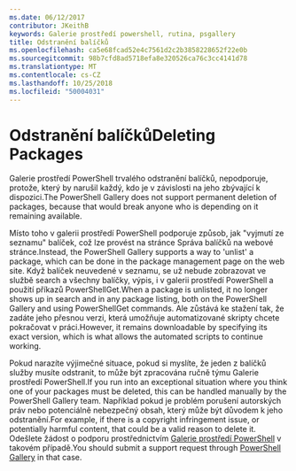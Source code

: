 ```yaml
---
ms.date: 06/12/2017
contributor: JKeithB
keywords: Galerie prostředí powershell, rutina, psgallery
title: Odstranění balíčků
ms.openlocfilehash: ca5e68fcad52e4c7561d2c2b3858228652f22e0b
ms.sourcegitcommit: 98b7cfd8ad5718efa8e320526ca76c3cc4141d78
ms.translationtype: MT
ms.contentlocale: cs-CZ
ms.lasthandoff: 10/25/2018
ms.locfileid: "50004031"
---
```

# <a name="deleting-packages"></a><span data-ttu-id="7ff06-103">Odstranění balíčků</span><span class="sxs-lookup"><span data-stu-id="7ff06-103">Deleting Packages</span></span>

<span data-ttu-id="7ff06-104">Galerie prostředí PowerShell trvalého odstranění balíčků, nepodporuje, protože, který by narušil každý, kdo je v závislosti na jeho zbývající k dispozici.</span><span class="sxs-lookup"><span data-stu-id="7ff06-104">The PowerShell Gallery does not support permanent deletion of packages, because that would break anyone who is depending on it remaining available.</span></span>

<span data-ttu-id="7ff06-105">Místo toho v galerii prostředí PowerShell podporuje způsob, jak "vyjmutí ze seznamu" balíček, což lze provést na stránce Správa balíčků na webové stránce.</span><span class="sxs-lookup"><span data-stu-id="7ff06-105">Instead, the PowerShell Gallery supports a way to 'unlist' a package, which can be done in the package management page on the web site.</span></span>
<span data-ttu-id="7ff06-106">Když balíček neuvedené v seznamu, se už nebude zobrazovat ve službě search a všechny balíčky, výpis, i v galerii prostředí PowerShell a použití příkazů PowerShellGet.</span><span class="sxs-lookup"><span data-stu-id="7ff06-106">When a package is unlisted, it no longer shows up in search and in any package listing, both on the PowerShell Gallery and using PowerShellGet commands.</span></span>
<span data-ttu-id="7ff06-107">Ale zůstává ke stažení tak, že zadáte jeho přesnou verzi, která umožňuje automatizované skripty chcete pokračovat v práci.</span><span class="sxs-lookup"><span data-stu-id="7ff06-107">However, it remains downloadable by specifying its exact version, which is what allows the automated scripts to continue working.</span></span>

<span data-ttu-id="7ff06-108">Pokud narazíte výjimečné situace, pokud si myslíte, že jeden z balíčků služby musíte odstranit, to může být zpracována ručně týmu Galerie prostředí PowerShell.</span><span class="sxs-lookup"><span data-stu-id="7ff06-108">If you run into an exceptional situation where you think one of your packages must be deleted, this can be handled manually by the PowerShell Gallery team.</span></span>
<span data-ttu-id="7ff06-109">Například pokud je problém porušení autorských práv nebo potenciálně nebezpečný obsah, který může být důvodem k jeho odstranění.</span><span class="sxs-lookup"><span data-stu-id="7ff06-109">For example, if there is a copyright infringement issue, or potentially harmful content, that could be a valid reason to delete it.</span></span>
<span data-ttu-id="7ff06-110">Odešlete žádost o podporu prostřednictvím [Galerie prostředí PowerShell](http://www.PowerShellGallery.com) v takovém případě.</span><span class="sxs-lookup"><span data-stu-id="7ff06-110">You should submit a support request through [PowerShell Gallery](http://www.PowerShellGallery.com) in that case.</span></span>
